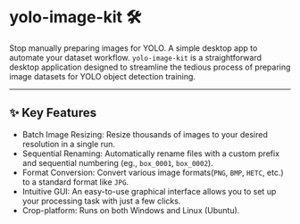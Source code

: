 # yolo-image-kit 🛠️
Stop manually preparing images for YOLO. A simple desktop app to automate your dataset workflow.
`yolo-image-kit` is a straightforward desktop application designed to streamline the tedious process of preparing image datasets for YOLO object detection training.

---

## ✨ Key Features
- Batch Image Resizing: Resize thousands of images to your desired resolution in a single run.
- Sequential Renaming: Automatically rename files with a custom prefix and sequential numbering (eg., `box_0001`, `box_0002`).
- Format Conversion: Convert various image formats(`PNG`, `BMP`, `HETC`, etc.) to a standard format like `JPG`.
- Intuitive GUI: An easy-to-use graphical interface allows you to set up your processing task with just a few clicks.
- Crop-platform: Runs on both Windows and Linux (Ubuntu).

